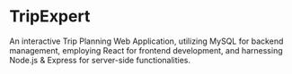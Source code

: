 # TripExpert
An interactive Trip Planning Web Application, utilizing MySQL for backend management, employing React for frontend development, and harnessing Node.js & Express for server-side functionalities.